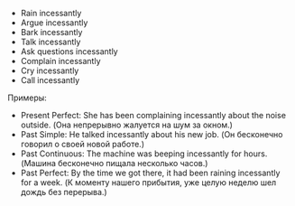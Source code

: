 - Rain incessantly
- Argue incessantly
- Bark incessantly
- Talk incessantly
- Ask questions incessantly
- Complain incessantly
- Cry incessantly
- Call incessantly

Примеры:

- Present Perfect: She has been complaining incessantly about the noise outside. (Она непрерывно жалуется на шум за окном.)
- Past Simple: He talked incessantly about his new job. (Он бесконечно говорил о своей новой работе.)
- Past Continuous: The machine was beeping incessantly for hours. (Машина бесконечно пищала несколько часов.)
- Past Perfect: By the time we got there, it had been raining incessantly for a week. (К моменту нашего прибытия, уже целую неделю шел дождь без перерыва.)
